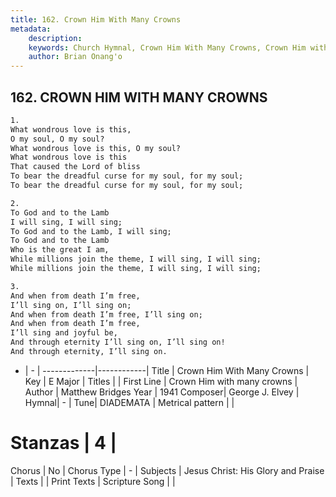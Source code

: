 ```yaml
---
title: 162. Crown Him With Many Crowns
metadata:
    description: 
    keywords: Church Hymnal, Crown Him With Many Crowns, Crown Him with many crowns , 
    author: Brian Onang'o
---
```



## 162. CROWN HIM WITH MANY CROWNS

```txt
1.
What wondrous love is this,
O my soul, O my soul?
What wondrous love is this, O my soul?
What wondrous love is this
That caused the Lord of bliss
To bear the dreadful curse for my soul, for my soul;
To bear the dreadful curse for my soul, for my soul;

2.
To God and to the Lamb
I will sing, I will sing;
To God and to the Lamb, I will sing;
To God and to the Lamb
Who is the great I am,
While millions join the theme, I will sing, I will sing;
While millions join the theme, I will sing, I will sing;

3.
And when from death I’m free,
I’ll sing on, I’ll sing on;
And when from death I’m free, I’ll sing on;
And when from death I’m free,
I’ll sing and joyful be,
And through eternity I’ll sing on, I’ll sing on!
And through eternity, I’ll sing on.
```

- |   -  |
-------------|------------|
Title | Crown Him With Many Crowns |
Key | E Major |
Titles |  |
First Line | Crown Him with many crowns  |
Author | Matthew Bridges
Year | 1941
Composer| George J. Elvey |
Hymnal|  - |
Tune| DIADEMATA |
Metrical pattern | |
# Stanzas | 4 |
Chorus | No |
Chorus Type | - |
Subjects | Jesus Christ: His Glory and Praise |
Texts |  |
Print Texts | 
Scripture Song |  |
  
